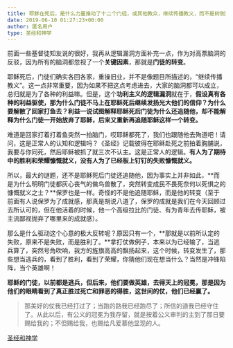 ```yaml
---
title: 耶稣在死后，是什么力量推动了十二个门徒，或其他教众，继续传播教义，而不是树倒猢狲散？
date: 2019-06-10 01:27:23+00:00
author: 匿名用户
type: 圣经和神学
---
```

前面一些基督徒知友说的很好，我再从逻辑漏洞方面补充一点，作为对高票脑洞的反驳，因为所有的脑洞都忽视了一个**关键因素**，那就是**门徒的转变**。

  


耶稣死后，门徒们确实各回各家，重操旧业，并不是像题目所描述的，“继续传播教义”。这一点非常重要，因为如果不把这点考虑进去，大家的脑洞都可以成立，总归就是为了各种的利益嘛。但是，这个**功利主义的逻辑漏洞**就在于，**假设真有各种的利益驱使，那为什么门徒不马上在耶稣死后继续发扬光大他们的信仰？为什么要解散了回家打鱼去？利益一说试图解释耶稣死后门徒为什么还追随他，却不能解释为什么门徒一开始放弃了耶稣，后来又重新再追随耶稣这样一个转变。**

  


难道是回家打着打着鱼突然一拍脑门，哎耶稣都死了，我们也跟随他去殉道吧！请问，这是正常人的认知和逻辑吗？《圣经》记载彼得在耶稣赴死之前拍着胸脯说，我要与你同死，然后耶稣被抓了就三次不认主。这是正常人的逻辑。**有人为了期待中的胜利和荣耀慷慨就义，没有人为了已经板上钉钉的失败慷慨就义。**

  


所以，最大的谜题，还不是耶稣死后门徒还追随他，因为事实上并非如此，**而是为什么明明门徒都灰心丧气的做鸟兽散了，突然转变成民不畏死奈何以死惧之的慷慨就义之士？**保罗也是一样。奇怪的不是他追随耶稣，而是他的转变（至于前面有人说保罗为了成就感，那真是胡说八道了，保罗的成就是我们在今天回顾过去所认可的，但在他活着的时候，他一个高级拉比的门徒、有为青年去传耶稣，被主流鄙视抛弃了哪里来的成就感）。

  


那么是什么驱动这个心意的极大反转呢？原因只有一个，**那就是以前所认定的失败，原来不是失败，而是胜利了。**拿打仗做例子，本来以为已经输了，当逃兵算了，突然号角吹响，我方的旌旗高高的飘扬起来，这个时候，转变发生了，那些想当逃兵的，看到了胜利，看到了荣耀，你猜他们现在想当什么？当然是冲锋陷阵，当个英雄啊！

  


**耶稣的门徒，以前都是逃兵，但后来，他们要做英雄，去得天上的冠冕，那是因为他们的眼睛看到了真正胜过死亡和罪恶的得胜，这世间的仗，他们已经赢了。**


> 那美好的仗我已经打过了；当跑的路我已经跑尽了；所信的道我已经守住了。从此以后，有公义的冠冕为我存留，就是按着公义审判的主到了那日要赐给我的；不但赐给我，也赐给凡爱慕他显现的人。  


[圣经和神学](https://www.zhihu.com/collection/313814574)
